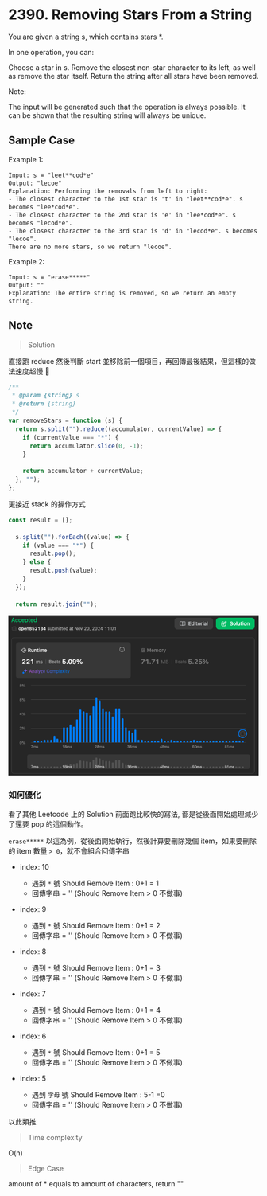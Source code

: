 # 2390. Removing Stars From a String

You are given a string s, which contains stars *.

In one operation, you can:

Choose a star in s.
Remove the closest non-star character to its left, as well as remove the star itself.
Return the string after all stars have been removed.

Note:

The input will be generated such that the operation is always possible.
It can be shown that the resulting string will always be unique.

## Sample Case

Example 1:

```plaintext
Input: s = "leet**cod*e"
Output: "lecoe"
Explanation: Performing the removals from left to right:
- The closest character to the 1st star is 't' in "leet**cod*e". s becomes "lee*cod*e".
- The closest character to the 2nd star is 'e' in "lee*cod*e". s becomes "lecod*e".
- The closest character to the 3rd star is 'd' in "lecod*e". s becomes "lecoe".
There are no more stars, so we return "lecoe".
```

Example 2:

```plaintext
Input: s = "erase*****"
Output: ""
Explanation: The entire string is removed, so we return an empty string.
```

## Note

> Solution

直接跑 reduce 然後判斷 start 並移除前一個項目，再回傳最後結果，但這樣的做法速度超慢 🤣

```javascript
/**
 * @param {string} s
 * @return {string}
 */
var removeStars = function (s) {
  return s.split("").reduce((accumulator, currentValue) => {
    if (currentValue === "*") {
      return accumulator.slice(0, -1);
    }

    return accumulator + currentValue;
  }, "");
};
```

更接近 stack 的操作方式

```javascript
const result = [];

  s.split("").forEach((value) => {
    if (value === "*") {
      result.pop();
    } else {
      result.push(value);
    }
  });

  return result.join("");
```

![alt text](submit-result.png)

### 如何優化

看了其他 Leetcode 上的 Solution 前面跑比較快的寫法, 都是從後面開始處理減少了還要 pop 的這個動作。

`erase*****` 以這為例，從後面開始執行，然後計算要刪除幾個 item，如果要刪除的 item 數量 `> 0`，就不會組合回傳字串

- index: 10
  - 遇到 `*` 號 Should Remove Item : 0+1 = 1
  - 回傳字串 = '' (Should Remove Item > 0 不做事)

- index: 9
  - 遇到 `*` 號 Should Remove Item : 0+1 = 2
  - 回傳字串 = '' (Should Remove Item > 0 不做事)

- index: 8
  - 遇到 `*` 號 Should Remove Item : 0+1 = 3
  - 回傳字串 = '' (Should Remove Item > 0 不做事)

- index: 7
  - 遇到 `*` 號 Should Remove Item : 0+1 = 4
  - 回傳字串 = '' (Should Remove Item > 0 不做事)

- index: 6
  - 遇到 `*` 號 Should Remove Item : 0+1 = 5
  - 回傳字串 = '' (Should Remove Item > 0 不做事)

- index: 5
  - 遇到 `字母` 號 Should Remove Item : 5-1 =0
  - 回傳字串 = '' (Should Remove Item > 0 不做事)

以此類推

> Time complexity

O(n)

> Edge Case

amount of * equals to amount of characters, return ""
